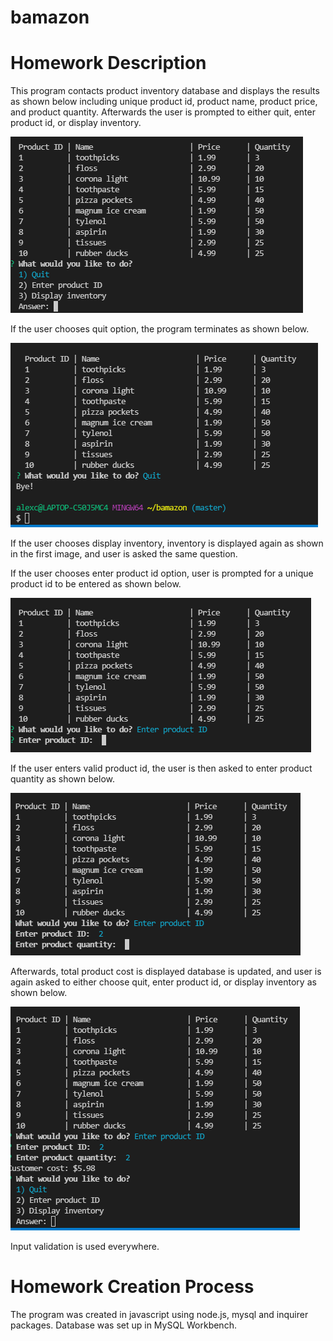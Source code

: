 # bamazon

# Homework Description

This program contacts product inventory database and displays the results as shown below including unique product id, product name, product price, and product quantity. Afterwards the user is prompted to either quit, enter product id, or display inventory.

![product inventory](images/display_inventory.PNG)

If the user chooses quit option, the program terminates as shown below.

![quit](images/quit.PNG)

If the user chooses display inventory, inventory is displayed again as shown in the first image, and user is asked the same question.

If the user chooses enter product id option, user is prompted for a unique product id to be entered as shown below.

![product id](images/product_id.PNG)

If the user enters valid product id, the user is then asked to enter product quantity as shown below.

![product quantity](images/product_quantity.PNG)

Afterwards, total product cost is displayed database is updated, and user is again asked to either choose quit, enter product id, or display inventory as shown below.

![update](images/update.PNG)

Input validation is used everywhere.

# Homework Creation Process

The program was created in javascript using node.js, mysql and inquirer packages. Database was set up in MySQL Workbench.



